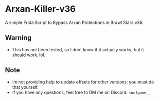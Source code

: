 # Arxan-Killer-v36
A simple Frida Script to Bypass Arxan Protections in Brawl Stars v36.

## Warning
- This has not been tested, so I dont know if it actually works, but it should work. lol.

## Note
- Im not providing help to update offsets for other versions; you must do that yourself.
- If you have any questions, feel free to DM me on Discord: `soufgame__`
